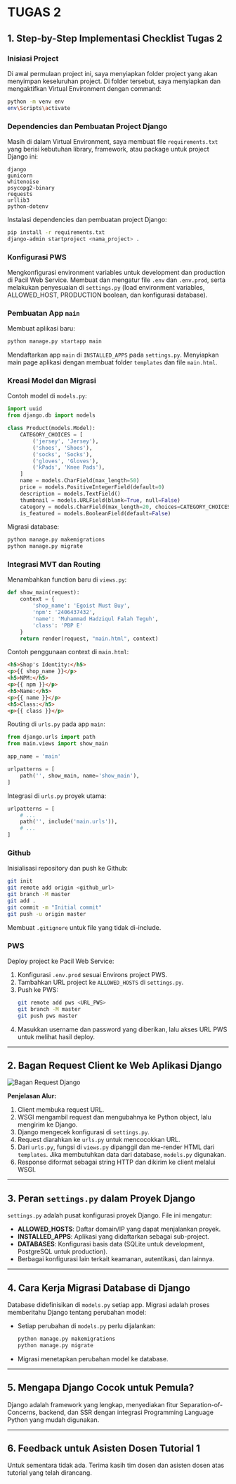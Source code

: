 # TUGAS 2

## 1. Step-by-Step Implementasi Checklist Tugas 2

### Inisiasi Project
Di awal permulaan project ini, saya menyiapkan folder project yang akan menyimpan keseluruhan project. Di folder tersebut, saya menyiapkan dan mengaktifkan Virtual Environment dengan command:
```bash
python -m venv env
env\Scripts\activate
```

### Dependencies dan Pembuatan Project Django
Masih di dalam Virtual Environment, saya membuat file `requirements.txt` yang berisi kebutuhan library, framework, atau package untuk project Django ini:

```
django
gunicorn
whitenoise
psycopg2-binary
requests
urllib3
python-dotenv
```

Instalasi dependencies dan pembuatan project Django:
```bash
pip install -r requirements.txt
django-admin startproject <nama_project> .
```

### Konfigurasi PWS
Mengkonfigurasi environment variables untuk development dan production di Pacil Web Service. Membuat dan mengatur file `.env` dan `.env.prod`, serta melakukan penyesuaian di `settings.py` (load environment variables, ALLOWED_HOST, PRODUCTION boolean, dan konfigurasi database).

### Pembuatan App `main`
Membuat aplikasi baru:
```bash
python manage.py startapp main
```
Mendaftarkan app `main` di `INSTALLED_APPS` pada `settings.py`. Menyiapkan main page aplikasi dengan membuat folder `templates` dan file `main.html`.

### Kreasi Model dan Migrasi
Contoh model di `models.py`:
```python
import uuid
from django.db import models

class Product(models.Model):
    CATEGORY_CHOICES = [
        ('jersey', 'Jersey'),
        ('shoes', 'Shoes'),
        ('socks', 'Socks'),
        ('gloves', 'Gloves'),
        ('kPads', 'Knee Pads'),
    ]
    name = models.CharField(max_length=50)
    price = models.PositiveIntegerField(default=0)
    description = models.TextField()
    thumbnail = models.URLField(blank=True, null=False)
    category = models.CharField(max_length=20, choices=CATEGORY_CHOICES, default='update')
    is_featured = models.BooleanField(default=False)
```
Migrasi database:
```bash
python manage.py makemigrations
python manage.py migrate
```

### Integrasi MVT dan Routing
Menambahkan function baru di `views.py`:
```python
def show_main(request):
    context = {
        'shop_name': 'Egoist Must Buy',
        'npm': '2406437432',
        'name': 'Muhammad Hadziqul Falah Teguh',
        'class': 'PBP E'
    }
    return render(request, "main.html", context)
```
Contoh penggunaan context di `main.html`:
```html
<h5>Shop's Identity:</h5>
<p>{{ shop_name }}</p>
<h5>NPM:</h5>
<p>{{ npm }}</p>
<h5>Name:</h5>
<p>{{ name }}</p>
<h5>Class:</h5>
<p>{{ class }}</p>
```
Routing di `urls.py` pada app `main`:
```python
from django.urls import path
from main.views import show_main

app_name = 'main'

urlpatterns = [
    path('', show_main, name='show_main'),
]
```
Integrasi di `urls.py` proyek utama:
```python
urlpatterns = [
    # ...
    path('', include('main.urls')),
    # ...
]
```

### Github
Inisialisasi repository dan push ke Github:
```bash
git init
git remote add origin <github_url>
git branch -M master
git add .
git commit -m "Initial commit"
git push -u origin master
```
Membuat `.gitignore` untuk file yang tidak di-include.

### PWS
Deploy project ke Pacil Web Service:
1. Konfigurasi `.env.prod` sesuai Environs project PWS.
2. Tambahkan URL project ke `ALLOWED_HOSTS` di `settings.py`.
3. Push ke PWS:
    ```bash
    git remote add pws <URL_PWS>
    git branch -M master
    git push pws master
    ```
4. Masukkan username dan password yang diberikan, lalu akses URL PWS untuk melihat hasil deploy.

---

## 2. Bagan Request Client ke Web Aplikasi Django

![Bagan Request Django](https://media2.dev.to/dynamic/image/width=800%2Cheight=%2Cfit=scale-down%2Cgravity=auto%2Cformat=auto/https%3A%2F%2Fcdn.hashnode.com%2Fres%2Fhashnode%2Fimage%2Fupload%2Fv1619466042369%2Fb3LAaF7TO.png)

**Penjelasan Alur:**
1. Client membuka request URL.
2. WSGI mengambil request dan mengubahnya ke Python object, lalu mengirim ke Django.
3. Django mengecek konfigurasi di `settings.py`.
4. Request diarahkan ke `urls.py` untuk mencocokkan URL.
5. Dari `urls.py`, fungsi di `views.py` dipanggil dan me-render HTML dari `templates`. Jika membutuhkan data dari database, `models.py` digunakan.
6. Response diformat sebagai string HTTP dan dikirim ke client melalui WSGI.

---

## 3. Peran `settings.py` dalam Proyek Django

`settings.py` adalah pusat konfigurasi proyek Django. File ini mengatur:
- **ALLOWED_HOSTS**: Daftar domain/IP yang dapat menjalankan proyek.
- **INSTALLED_APPS**: Aplikasi yang didaftarkan sebagai sub-project.
- **DATABASES**: Konfigurasi basis data (SQLite untuk development, PostgreSQL untuk production).
- Berbagai konfigurasi lain terkait keamanan, autentikasi, dan lainnya.

---

## 4. Cara Kerja Migrasi Database di Django

Database didefinisikan di `models.py` setiap app. Migrasi adalah proses memberitahu Django tentang perubahan model:
- Setiap perubahan di `models.py` perlu dijalankan:
    ```bash
    python manage.py makemigrations
    python manage.py migrate
    ```
- Migrasi menetapkan perubahan model ke database.

---

## 5. Mengapa Django Cocok untuk Pemula?

Django adalah framework yang lengkap, menyediakan fitur Separation-of-Concerns, backend, dan SSR dengan integrasi Programming Language Python yang mudah digunakan.

---

## 6. Feedback untuk Asisten Dosen Tutorial 1

Untuk sementara tidak ada. Terima kasih tim dosen dan asisten dosen atas tutorial yang telah dirancang.
